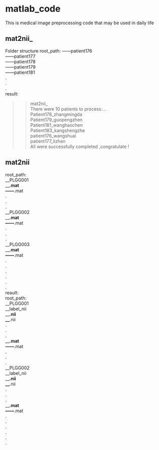 # matlab_code
This is medical image preprocessing code that may be used in daily life
## mat2nii_
Folder structure
root_path:
  ——patient176  
  ——patient177  
  ——patient178  
  ——patient179  
  ——patient181  
  .  
  .  
  .  
  result:  
  >> mat2nii_  
There were 10 patients to process:...  
Patient178_zhangmingda  
Patient179_guopengzhen  
Patient181_wanghaochen  
Patient183_kangshengzhe  
patient176_wangshuai  
patient177_lizhen  
All were successfully completed ,congratulate !  
## mat2nii  
root_path:  
  __PLGG001  
    __******.mat  
    ——******.mat  
    .  
    .  
    .  
  __PLGG002  
    __******.mat  
    ——******.mat  
    .  
    .  
    .  
  __PLGG003  
    __******.mat  
    ——******.mat  
    .  
    .  
    .  
  .  
  .  
  .  
  reault:  
  root_path:  
  __PLGG001  
    __label_nii  
      __******.nii  
      __******.nii  
      .  
      .  
      .  
    __******.mat  
    ——******.mat  
    .  
    .  
    .  
  __PLGG002  
    __label_nii  
      __******.nii  
      __******.nii  
      .  
      .  
      .  
    __******.mat  
    ——******.mat  
    .  
    .  
    .  
   .  
   .  
   .  
    
  
  
